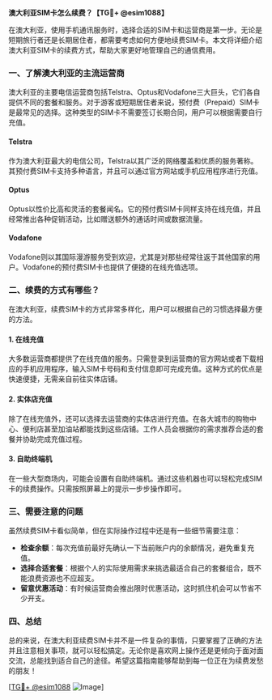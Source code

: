 **澳大利亚SIM卡怎么续费？【TG💪+ @esim1088】**

在澳大利亚，使用手机通讯服务时，选择合适的SIM卡和运营商是第一步。无论是短期旅行者还是长期居住者，都需要考虑如何方便地续费SIM卡。本文将详细介绍澳大利亚SIM卡的续费方式，帮助大家更好地管理自己的通信费用。

### 一、了解澳大利亚的主流运营商

澳大利亚的主要电信运营商包括Telstra、Optus和Vodafone三大巨头，它们各自提供不同的套餐和服务。对于游客或短期居住者来说，预付费（Prepaid）SIM卡是最常见的选择。这种类型的SIM卡不需要签订长期合同，用户可以根据需要自行充值。

#### Telstra
作为澳大利亚最大的电信公司，Telstra以其广泛的网络覆盖和优质的服务著称。其预付费SIM卡支持多种语言，并且可以通过官方网站或手机应用程序进行充值。

#### Optus
Optus以性价比高和灵活的套餐闻名。它的预付费SIM卡同样支持在线充值，并且经常推出各种促销活动，比如赠送额外的通话时间或数据流量。

#### Vodafone
Vodafone则以其国际漫游服务受到欢迎，尤其是对那些经常往返于其他国家的用户。Vodafone的预付费SIM卡也提供了便捷的在线充值选项。

### 二、续费的方式有哪些？

在澳大利亚，续费SIM卡的方式非常多样化，用户可以根据自己的习惯选择最方便的方法。

#### 1. 在线充值
大多数运营商都提供了在线充值的服务。只需登录到运营商的官方网站或者下载相应的手机应用程序，输入SIM卡号码和支付信息即可完成充值。这种方式的优点是快速便捷，无需亲自前往实体店铺。

#### 2. 实体店充值
除了在线充值外，还可以选择去运营商的实体店进行充值。在各大城市的购物中心、便利店甚至加油站都能找到这些店铺。工作人员会根据你的需求推荐合适的套餐并协助完成充值过程。

#### 3. 自助终端机
在一些大型商场内，可能会设置有自助终端机。通过这些机器也可以轻松完成SIM卡的续费操作。只需按照屏幕上的提示一步步操作即可。

### 三、需要注意的问题

虽然续费SIM卡看似简单，但在实际操作过程中还是有一些细节需要注意：

- **检查余额**：每次充值前最好先确认一下当前账户内的余额情况，避免重复充值。
- **选择合适套餐**：根据个人的实际使用需求来挑选最适合自己的套餐组合，既不能浪费资源也不应超支。
- **留意优惠活动**：有时候运营商会推出限时优惠活动，这时抓住机会可以节省不少开支。

### 四、总结

总的来说，在澳大利亚续费SIM卡并不是一件复杂的事情，只要掌握了正确的方法并且注意相关事项，就可以轻松搞定。无论你是喜欢网上操作还是更倾向于面对面交流，总能找到适合自己的途径。希望这篇指南能够帮助到每一位正在为续费发愁的朋友！

[[TG💪+ @esim1088](https://t.me/s/esim1088) ![Image](https://i.postimg.cc/4NQfJmqS/Snipaste-2025-05-13-00-14-12.png)]